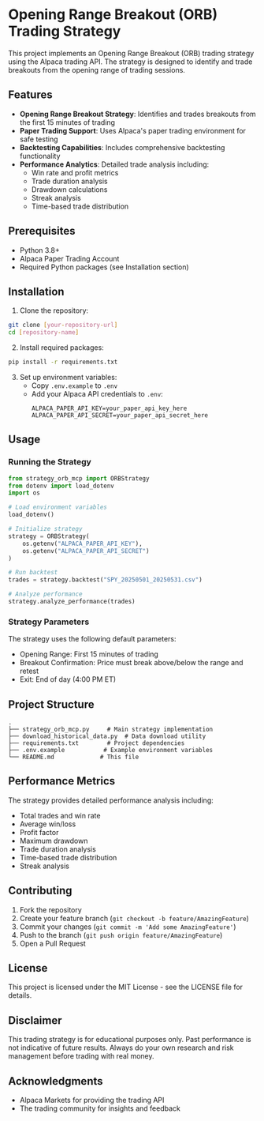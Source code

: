 # Opening Range Breakout (ORB) Trading Strategy

This project implements an Opening Range Breakout (ORB) trading strategy using the Alpaca trading API. The strategy is designed to identify and trade breakouts from the opening range of trading sessions.

## Features

- **Opening Range Breakout Strategy**: Identifies and trades breakouts from the first 15 minutes of trading
- **Paper Trading Support**: Uses Alpaca's paper trading environment for safe testing
- **Backtesting Capabilities**: Includes comprehensive backtesting functionality
- **Performance Analytics**: Detailed trade analysis including:
  - Win rate and profit metrics
  - Trade duration analysis
  - Drawdown calculations
  - Streak analysis
  - Time-based trade distribution

## Prerequisites

- Python 3.8+
- Alpaca Paper Trading Account
- Required Python packages (see Installation section)

## Installation

1. Clone the repository:
```bash
git clone [your-repository-url]
cd [repository-name]
```

2. Install required packages:
```bash
pip install -r requirements.txt
```

3. Set up environment variables:
   - Copy `.env.example` to `.env`
   - Add your Alpaca API credentials to `.env`:
     ```
     ALPACA_PAPER_API_KEY=your_paper_api_key_here
     ALPACA_PAPER_API_SECRET=your_paper_api_secret_here
     ```

## Usage

### Running the Strategy

```python
from strategy_orb_mcp import ORBStrategy
from dotenv import load_dotenv
import os

# Load environment variables
load_dotenv()

# Initialize strategy
strategy = ORBStrategy(
    os.getenv("ALPACA_PAPER_API_KEY"),
    os.getenv("ALPACA_PAPER_API_SECRET")
)

# Run backtest
trades = strategy.backtest("SPY_20250501_20250531.csv")

# Analyze performance
strategy.analyze_performance(trades)
```

### Strategy Parameters

The strategy uses the following default parameters:
- Opening Range: First 15 minutes of trading
- Breakout Confirmation: Price must break above/below the range and retest
- Exit: End of day (4:00 PM ET)

## Project Structure

```
.
├── strategy_orb_mcp.py     # Main strategy implementation
├── download_historical_data.py  # Data download utility
├── requirements.txt        # Project dependencies
├── .env.example           # Example environment variables
└── README.md             # This file
```

## Performance Metrics

The strategy provides detailed performance analysis including:
- Total trades and win rate
- Average win/loss
- Profit factor
- Maximum drawdown
- Trade duration analysis
- Time-based trade distribution
- Streak analysis

## Contributing

1. Fork the repository
2. Create your feature branch (`git checkout -b feature/AmazingFeature`)
3. Commit your changes (`git commit -m 'Add some AmazingFeature'`)
4. Push to the branch (`git push origin feature/AmazingFeature`)
5. Open a Pull Request

## License

This project is licensed under the MIT License - see the LICENSE file for details.

## Disclaimer

This trading strategy is for educational purposes only. Past performance is not indicative of future results. Always do your own research and risk management before trading with real money.

## Acknowledgments

- Alpaca Markets for providing the trading API
- The trading community for insights and feedback 
